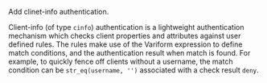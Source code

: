 Add clinet-info authentication.

Client-info (of type `cinfo`) authentication is a lightweight authentication mechanism which checks client properties and attributes against user defined rules.
The rules make use of the Variform expression to define match conditions, and the authentication result when match is found.
For example, to quickly fence off clients without a username, the match condition can be `str_eq(username, '')` associated with a check result `deny`.
